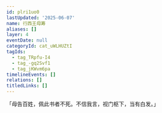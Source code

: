 ```yaml
---
id: plri1uo0
lastUpdated: '2025-06-07'
name: 行西王母筹
aliases: []
layer: 4
eventDate: null
categoryId: cat_uWLHUZtI
tagIds:
  - tag_TRpfu-I4
  - tag_-gq2Svf1
  - tag_jKWvm6pa
timelineEvents: []
relations: []
titledLinks: []
---
```

「母告百姓，佩此书者不死。不信我言，视门枢下，当有白发。」
